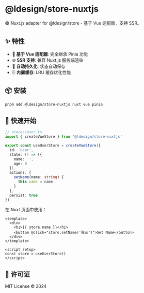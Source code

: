 # @ldesign/store-nuxtjs

🟢 Nuxt.js adapter for @ldesign/store - 基于 Vue 适配器，支持 SSR。

## ✨ 特性

- 🚀 **基于 Vue 适配器**: 完全继承 Pinia 功能
- 🌐 **SSR 支持**: 兼容 Nuxt.js 服务端渲染
- 💾 **自动持久化**: 状态自动保存
- 🗄️ **内置缓存**: LRU 缓存优化性能

## 📦 安装

```bash
pnpm add @ldesign/store-nuxtjs nuxt vue pinia
```

## 🚀 快速开始

```typescript
// stores/user.ts
import { createVueStore } from '@ldesign/store-nuxtjs'

export const useUserStore = createVueStore({
  id: 'user',
  state: () => ({
    name: '',
    age: 0
  }),
  actions: {
    setName(name: string) {
      this.name = name
    }
  },
  persist: true
})
```

在 Nuxt 页面中使用：

```vue
<template>
  <div>
    <h1>{{ store.name }}</h1>
    <button @click="store.setName('张三')">Set Name</button>
  </div>
</template>

<script setup>
const store = useUserStore()
</script>
```

## 📄 许可证

MIT License © 2024




